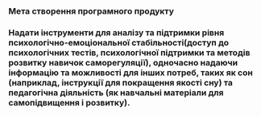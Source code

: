 ### Мета створення програмного продукту
### Надати інструменти для аналізу та підтримки рівня психологічно-емоціональної стабільності(доступ до психологічних тестів, психологічної підтримки та методів розвитку навичок саморегуляції), одночасно надаючи інформацію та можливості для інших потреб, таких як сон (наприклад, інструкції для покращення якості сну) та педагогічна діяльність (як навчальні матеріали для самопідвищення і розвитку).
